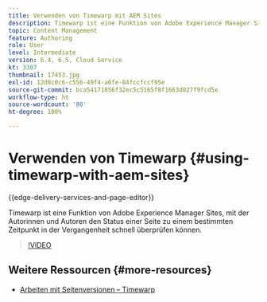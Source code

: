 ```yaml
---
title: Verwenden von Timewarp mit AEM Sites
description: Timewarp ist eine Funktion von Adobe Experience Manager Sites, mit der Autorinnen und Autoren den Status einer Seite zu einem bestimmten Zeitpunkt in der Vergangenheit schnell überprüfen können.
topic: Content Management
feature: Authoring
role: User
level: Intermediate
version: 6.4, 6.5, Cloud Service
kt: 3307
thumbnail: 17453.jpg
exl-id: 12d8c0c6-c556-49f4-a6fe-84fccfccf95e
source-git-commit: bca54171856f32ec5c5165f8f1663d027f9fcd5e
workflow-type: ht
source-wordcount: '80'
ht-degree: 100%

---
```


# Verwenden von Timewarp {#using-timewarp-with-aem-sites}

{{edge-delivery-services-and-page-editor}}

Timewarp ist eine Funktion von Adobe Experience Manager Sites, mit der Autorinnen und Autoren den Status einer Seite zu einem bestimmten Zeitpunkt in der Vergangenheit schnell überprüfen können.

>[!VIDEO](https://video.tv.adobe.com/v/17453?quality=12&learn=on)

## Weitere Ressourcen {#more-resources}

* [Arbeiten mit Seitenversionen – Timewarp](https://experienceleague.adobe.com/docs/experience-manager-cloud-service/sites/authoring/features/page-versions.html?lang=de)

